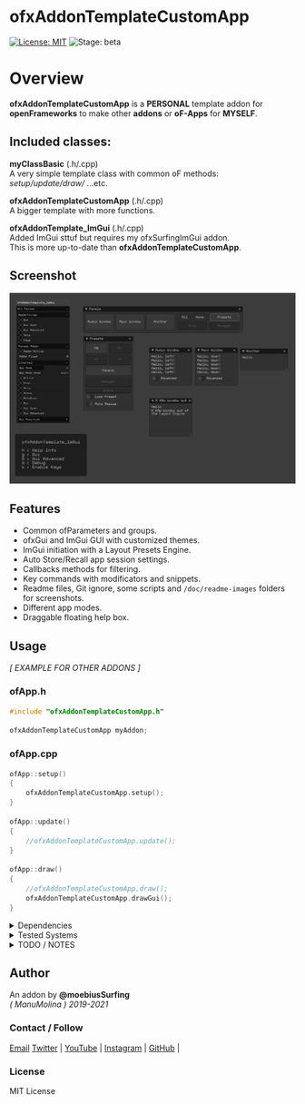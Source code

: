ofxAddonTemplateCustomApp
=============================
[![License: MIT](https://img.shields.io/badge/License-MIT-yellow.svg)](https://opensource.org/licenses/MIT)
![Stage: beta](https://img.shields.io/badge/-alpha-red)

# Overview
**ofxAddonTemplateCustomApp** is a **PERSONAL** template addon for **openFrameworks** to make other **addons** or **oF-Apps** for **MYSELF**.

## Included classes:
**myClassBasic** (.h/.cpp)  
A very simple template class with common oF methods: _setup/update/draw/_ ...etc.  

**ofxAddonTemplateCustomApp** (.h/.cpp)  
A bigger template with more functions.  

**ofxAddonTemplate_ImGui** (.h/.cpp)  
Added ImGui sttuf but requires my ofxSurfingImGui addon.  
This is more up-to-date than **ofxAddonTemplateCustomApp**.  

## Screenshot
![image](docs/readme_images/Capture1.PNG?raw=true "image")

## Features
- Common ofParameters and groups. 
- ofxGui and ImGui GUI with customized themes.
- ImGui initiation with a Layout Presets Engine.
- Auto Store/Recall app session settings.
- Callbacks methods for filtering.
- Key commands with modificators and snippets.
- Readme files, Git ignore, some scripts and ```/doc/readme-images``` folders for screenshots.
- Different app modes.
- Draggable floating help box.

## Usage

_[ EXAMPLE FOR OTHER ADDONS ]_  

### ofApp.h
```.cpp
#include "ofxAddonTemplateCustomApp.h"

ofxAddonTemplateCustomApp myAddon;
``` 
### ofApp.cpp
```.cpp
ofApp::setup()
{
	ofxAddonTemplateCustomApp.setup();
}

ofApp::update()
{
	//ofxAddonTemplateCustomApp.update();
}

ofApp::draw()
{
	//ofxAddonTemplateCustomApp.draw();
	ofxAddonTemplateCustomApp.drawGui();
}
```

<details>
  <summary>Dependencies</summary>
  <p>

Clone these add-ons and include into the **OF Project Generator** to allow compile your projects or the examples:
* [ofxSurfingHelpers](https://github.com/moebiussurfing/ofxSurfingHelpers)  
* [ofxSurfingImGui](https://github.com/moebiussurfing/ofxSurfingImGui)  
* [ofxImGui](https://github.com/Daandelange/ofxImGui/) [_Fork_]  
* [ofxScaleDragRect](https://github.com/moebiussurfing/ofxScaleDragRect) [_Fork_]  
* [ofxMSAInteractiveObject](https://github.com/moebiussurfing/ofxMSAInteractiveObject) [_Fork_]  
* ofxGui [_Core_]  
_[ EXAMPLE FOR OTHER ADDONS ]_  
The below addons are already packed into **OF_ADDON/libs/**.  
No need to add them manually with the **OF PROJECT GENERATOR**:  
* [ofxAddonTemplateCustomApp](https://github.com/moebiussurfing/ofxAddonTemplateCustomApp)  

*Thanks a lot to all these ofxAddons coders. Look into each folder for authoring credits, original forks, and license info.*  
 </p>
</details>

<details>
  <summary>Tested Systems</summary>
  <p>

  - **Windows 10** / **VS 2017** / **OF ~0.11**
  - **macOS**. **High Sierra** / **Xcode9** & **Xcode10** / **OF ~0.11**
  </p>
</details>

<details>
  <summary>TODO / NOTES</summary>
  <p>

* Hit me up if you have any suggestions or feature requests.
* 
  </p>
</details>

## Author
An addon by **@moebiusSurfing**  
*( ManuMolina ) 2019-2021*  

### Contact / Follow
<p>
<a href="mailto:moebiussurfing@gmail.com" target="_blank">Email</a>
<a href="https://twitter.com/moebiusSurfing/" rel="nofollow">Twitter</a> | 
<a href="https://www.youtube.com/moebiusSurfing" rel="nofollow">YouTube</a> | 
<a href="https://www.instagram.com/moebiusSurfing/" rel="nofollow">Instagram</a> | 
<a href="https://github.com/moebiussurfing" target="_blank">GitHub</a> | 
</p>

### License
MIT License